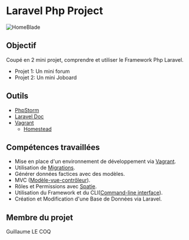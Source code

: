 # Laravel Php Project

![HomeBlade](http://www.cloudways.com/blog/wp-content/uploads/How-to-Create-Routes-in-Laravel-Banner-1.jpg)

## Objectif

Coupé en 2 mini projet, comprendre et utiliser le Framework Php Laravel.

- Projet 1: Un mini forum
- Projet 2: Un mini Joboard

## Outils

- [PhpStorm](https://www.jetbrains.com/phpstorm/)
- [Laravel Doc](https://laravel.com/docs/5.8)
- [Vagrant](https://www.vagrantup.com/docs/installation/)
  - [Homestead](https://laravel.com/docs/5.8/homestead)

## Compétences travaillées

- Mise en place d'un environnement de développement via [Vagrant](https://www.vagrantup.com/docs/installation/).
- Utilisation de [Migrations](https://laravel.com/docs/5.8/migrations).
- Générer données factices avec des modèles.
- MVC ([Modèle-vue-contrôleur](https://fr.wikipedia.org/wiki/Mod%C3%A8le-vue-contr%C3%B4leur)).
- Rôles et Permissions avec [Spatie](https://github.com/spatie/laravel-permission).
- Utilisation du Framework et du CLI([Command-line interface](https://fr.wikipedia.org/wiki/Interface_en_ligne_de_commande)).
- Création et Modification d'une Base de Données via Laravel.

## Membre du projet

Guillaume LE COQ